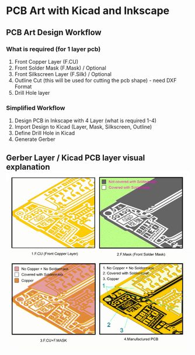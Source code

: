 # PCB Art with Kicad and Inkscape

## PCB Art Design Workflow

### What is required \(for 1 layer pcb\)

1. Front Copper Layer \(F.CU\)
2. Front Solder Mask \(F.Mask\) / Optional
3. Front Silkscreen Layer \(F.Silk\) / Optional
4. Outline Cut \(this will be used for cutting the pcb shape\) - need DXF Format
5. Drill Hole layer

### Simplified Workflow

1. Design PCB in Inkscape with 4 Layer \(what is required 1-4\)
2. Import Design to Kicad \(Layer, Mask, Silkscreen, Outline\)
3. Define Drill Hole in Kicad
4. Generate Gerber

## Gerber Layer / Kicad PCB layer visual explanation![](/assets/Kicad_soldermask_copper.png)



